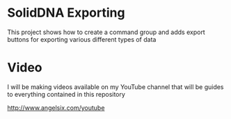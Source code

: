 # SolidDNA Exporting
This project shows how to create a command group and adds export buttons for exporting various different types of data

# Video
I will be making videos available on my YouTube channel that will be guides to everything contained in this repository

http://www.angelsix.com/youtube


